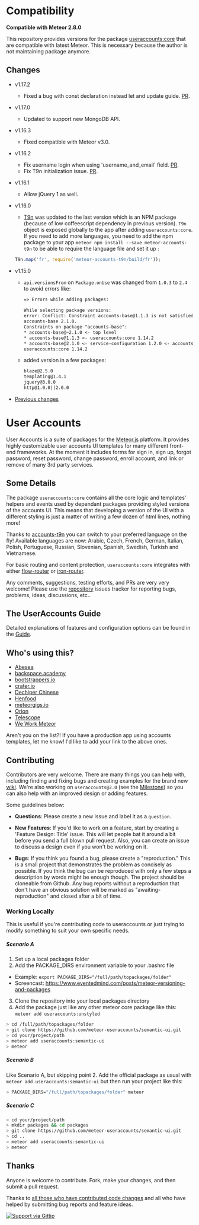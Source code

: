 # Compatibility

**Compatible with Meteor 2.8.0**

This repository provides versions for the package [useraccounts:core](https://github.com/meteor-compat/useraccounts-core/) that are compatible with latest Meteor. This is necessary because the author is not maintaining package anymore.

## Changes

- v1.17.2
  - Fixed a bug with const declaration instead let and update guide. [PR](https://github.com/meteor-compat/useraccounts-core/pull/10).

- v1.17.0
  - Updated to support new MongoDB API.

- v1.16.3
  - Fixed compatible with Meteor v3.0.

- v1.16.2
  - Fix username login when using 'username_and_email' field. [PR](https://github.com/meteor-compat/useraccounts-core/pull/6).
  - Fix T9n initialization issue. [PR](https://github.com/meteor-compat/useraccounts-core/pull/5).

- v1.16.1
  - Allow jQuery 1 as well.
 
- v1.16.0
  - [T9n](https://github.com/softwarerero/meteor-accounts-t9n) was updated to the last version which is an NPM package (because of low coffeescript dependency in previous version). `T9n` object is exposed globally to the app after adding `useraccounts:core`. If you need to add more languages, you need to add the npm package to your app `meteor npm install --save meteor-accounts-t9n` to be able to require the language file and set it up :
  ```javascript
  T9n.map('fr', require('meteor-accounts-t9n/build/fr'));
  ```
  

- v1.15.0
  - `api.versionsFrom` on `Package.onUse` was changed from `1.0.3` to `2.4` to avoid errors like:
      ```txt
      => Errors while adding packages:             
                                                  
      While selecting package versions:
      error: Conflict: Constraint accounts-base@1.1.3 is not satisfied by
      accounts-base 2.1.0.
      Constraints on package "accounts-base":
      * accounts-base@~2.1.0 <- top level
      * accounts-base@1.1.3 <- useraccounts:core 1.14.2
      * accounts-base@2.1.0 <- service-configuration 1.2.0 <- accounts-base 2.1.0 <-
      useraccounts:core 1.14.2
      ```
  - added version in a few packages:
      ```txt
      blaze@2.5.0
      templating@1.4.1
      jquery@3.0.0
      http@1.0.0||2.0.0
      ```

- [Previous changes](./History.md)

# User Accounts

User Accounts is a suite of packages for the [Meteor.js](https://www.meteor.com/) platform. It provides highly customizable user accounts UI templates for many different front-end frameworks. At the moment it includes forms for sign in, sign up, forgot password, reset password, change password, enroll account, and link or remove of many 3rd party services.

## Some Details

The package `useraccounts:core` contains all the core logic and templates' helpers and events used by dependant packages providing styled versions of the accounts UI.
This means that developing a version of the UI with a different styling is just a matter of writing a few dozen of html lines, nothing more!

Thanks to [accounts-t9n](https://github.com/softwarerero/meteor-accounts-t9n) you can switch to your preferred language on the fly! Available languages are now: Arabic, Czech, French, German, Italian, Polish, Portuguese, Russian, Slovenian, Spanish, Swedish, Turkish and Vietnamese.

For basic routing and content protection, `useraccounts:core` integrates with either [flow-router](https://github.com/meteor-useraccounts/flow-routing) or [iron-router](https://atmospherejs.com/package/iron-router).

Any comments, suggestions, testing efforts, and PRs are very very welcome! Please use the [repository](https://github.com/meteor-useraccounts/ui) issues tracker for reporting bugs, problems, ideas, discussions, etc..

## The UserAccounts Guide
Detailed explanations of features and configuration options can be found in the <a href="https://github.com/meteor-useraccounts/core/blob/master/Guide.md" target="_blank">Guide</a>.

## Who's using this?

* [Abesea](https://abesea.com/)
* [backspace.academy](http://backspace.academy/)
* [bootstrappers.io](http://www.bootstrappers.io/)
* [crater.io](http://crater.io/)
* [Dechiper Chinese](http://app.decipherchinese.com/)
* [Henfood](http://labs.henesis.eu/henfood)
* [meteorgigs.io](https://www.meteorgigs.io/)
* [Orion](http://orionjs.org/)
* [Telescope](http://www.telesc.pe/)
* [We Work Meteor](http://www.weworkmeteor.com/)


Aren't you on the list?!
If you have a production app using accounts templates, let me know! I'd like to add your link to the above ones.

## Contributing
Contributors are very welcome. There are many things you can help with,
including finding and fixing bugs and creating examples for the brand new [wiki](https://github.com/meteor-useraccounts/wiki).
We're also working on `useraccounts@2.0` (see the [Milestone](https://github.com/meteor-useraccounts/core/milestones)) so you can also help
with an improved design or adding features.

Some guidelines below:

* **Questions**: Please create a new issue and label it as a `question`.

* **New Features**: If you'd like to work on a feature,
  start by creating a 'Feature Design: Title' issue. This will let people bat it
  around a bit before you send a full blown pull request. Also, you can create
  an issue to discuss a design even if you won't be working on it.

* **Bugs**: If you think you found a bug, please create a "reproduction." This is a small project that demonstrates the problem as concisely as possible. If you think the bug can be reproduced with only a few steps a description by words might be enough though. The project should be cloneable from Github. Any bug reports without a reproduction that don't have an obvious solution will be marked as "awaiting-reproduction" and closed after a bit of time.

###  Working Locally
This is useful if you're contributing code to useraccounts or just trying to modify something to suit your own specific needs.

##### Scenario A

1. Set up a local packages folder
2. Add the PACKAGE_DIRS environment variable to your .bashrc file
  - Example: `export PACKAGE_DIRS="/full/path/topackages/folder"`
  - Screencast: https://www.eventedmind.com/posts/meteor-versioning-and-packages
3. Clone the repository into your local packages directory
4. Add the package just like any other meteor core package like this: `meteor
   add useraccounts:unstyled`

```bash
> cd /full/path/topackages/folder
> git clone https://github.com/meteor-useraccounts/semantic-ui.git
> cd your/project/path
> meteor add useraccounts:semantic-ui
> meteor
```

##### Scenario B

Like Scenario A, but skipping point 2.
Add the official package as usual with `meteor add useraccounts:semantic-ui` but then run your project like this:

```bash
> PACKAGE_DIRS="/full/path/topackages/folder" meteor
```

##### Scenario C

```bash
> cd your/project/path
> mkdir packages && cd packages
> git clone https://github.com/meteor-useraccounts/semantic-ui.git
> cd ..
> meteor add useraccounts:semantic-ui
> meteor
```


## Thanks

Anyone is welcome to contribute. Fork, make your changes, and then submit a pull request.

Thanks to [all those who have contributed code changes](https://github.com/meteor-useraccounts/ui/graphs/contributors) and all who have helped by submitting bug reports and feature ideas.

[![Support via Gittip](https://rawgithub.com/twolfson/gittip-badge/0.2.0/dist/gittip.png)](https://www.gittip.com/splendido/)
